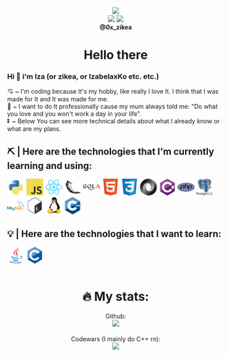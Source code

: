 <div id="header" align="center">
  <img src="https://media.giphy.com/media/v1.Y2lkPTc5MGI3NjExbm85ODRhNTdwYzhjZDl4YjJxenRmMng5cHI0dGI0YXE0NHc5aGp6bCZlcD12MV9pbnRlcm5hbF9naWZfYnlfaWQmY3Q9Zw/L1R1tvI9svkIWwpVYr/giphy.gif" width="500"/><br/>
  <a href="https://twitter.com/izabe_xa" target="_blank"><img src="https://img.shields.io/badge/twitter - link - black" /></a>
  <img src='https://img.shields.io/badge/discord:  - purple' onclick=""/> <br> 
  <b>@0x_zikea</b>
  <h1>Hello there</h1>
</div>

<div id="abtMe" align="left">
  <h3>Hi 👋 i'm Iza (or zikea, or IzabelaxKo etc. etc.)</h3>
  <p>
    💘 ~ I'm coding because It's my hobby, like really I love It. I think that I was made for It and It was made for me. <br/>
    🚀 ~ I want to do It professionally cause my mum always told me: "Do what you love and you won't work a day in your life". <br/>
    ⏬ ~ Below You can see more technical details about what I already know or what are my plans.    
  </p>

  <h2>⛏️ | Here are the technologies that I'm currently learning and using: </h2>
  <div id="known-tech">
    <img src="https://github.com/devicons/devicon/blob/master/icons/python/python-original.svg" width="40" height="40"/>
    <img src="https://github.com/devicons/devicon/blob/master/icons/javascript/javascript-original.svg" width="40" height="40"/>
    <img src="https://github.com/devicons/devicon/blob/master/icons/react/react-original.svg" width="40" height="40"/>
    <img src="https://github.com/devicons/devicon/blob/master/icons/flask/flask-original.svg" width="40" height="40"/>
    <img src="https://github.com/devicons/devicon/blob/master/icons/sqlalchemy/sqlalchemy-original.svg" width="40" height="40"/>
    <img src="https://github.com/devicons/devicon/blob/master/icons/html5/html5-original.svg" width="40" height="40"/>
    <img src="https://github.com/devicons/devicon/blob/master/icons/css3/css3-original.svg" width="40" height="40"/>
    <img src="https://github.com/devicons/devicon/blob/master/icons/json/json-original.svg" width="40" height="40"/>
    <img src="https://github.com/devicons/devicon/blob/master/icons/csharp/csharp-original.svg" width="40" height="40"/>
    <img src="https://github.com/devicons/devicon/blob/master/icons/php/php-original.svg" width="40" height="40"/>
    <img src="https://github.com/devicons/devicon/blob/master/icons/postgresql/postgresql-original-wordmark.svg" width="40" height="40"/>
    <img src="https://github.com/devicons/devicon/blob/master/icons/mysql/mysql-original-wordmark.svg" width="40" height="40"/>
    <img src="https://github.com/devicons/devicon/blob/master/icons/bash/bash-original.svg" width="40" height="40"/>    
    <img src="https://github.com/devicons/devicon/blob/master/icons/linux/linux-original.svg" width="40" height="40"/>
    <img src="https://github.com/devicons/devicon/blob/master/icons/cplusplus/cplusplus-original.svg" width="40" height="40"/>   
    
  </div>
  
  <h2>💡 | Here are the technologies that I want to learn: </h2>
  <div id="future-tech">
    <img src="https://github.com/devicons/devicon/blob/master/icons/java/java-original.svg" width="40" height="40"/>    
    <img src="https://github.com/devicons/devicon/blob/master/icons/c/c-original.svg" width="40" height="40"/>    
  </div>
  <br/>
</div>

<div id='stats' align="center">
  <h1>🔥 My stats:</h1>
  Github: <br>
  <img src="https://github-readme-stats.vercel.app/api/top-langs/?username=IzabelaxKo&layout=compact&theme=vision-friendly-dark"> <br><br>
  Codewars (I mainly do C++ rn): <br>
  <img src="https://www.codewars.com/users/IzabelaxKo/badges/large"> <br>
  
</div>
